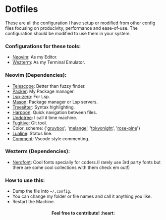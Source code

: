 # Dotfiles

These are all the configuration I have setup or modified from other config files focusing on producivity, performance and ease-of-use. The configuration should be modified to use them in your system.
&nbsp;

### Configurations for these tools:
* [Neovim](https://neovim.io/): As my Editor.
* [Wezterm](https://wezfurlong.org/wezterm/installation.html): As my Terminal Emulator.
&nbsp;

### Neovim (Dependencies):
* [Telescope](https://github.com/nvim-telescope/telescope.nvim): Better than fuzzy finder.
* [Packer](https://github.com/wbthomason/packer.nvim): My Package manager.
* [Lsp-zero](https://github.com/VonHeikemen/lsp-zero.nvim): For Lsp.
* [Mason](https://github.com/williamboman/mason.nvim): Package manager or Lsp servers.
* [Treesitter](https://github.com/nvim-treesitter/nvim-treesitter): Syntax highlighting.
* [Harpoon](https://github.com/ThePrimeagen/harpoon): Quick navigation between files.
* [Undotree](https://github.com/mbbill/undotree): I call it time machine.
* [Fugitive](https://github.com/tpope/vim-fugitive): Git tool.
* Color_scheme: {'[gruvbox](https://github.com/ellisonleao/gruvbox.nvim)', '[melange](https://github.com/savq/melange-nvim)', '[tokyonight](https://github.com/folke/tokyonight.nvim)', '[rose-pine](https://github.com/rose-pine/neovim)'}
* [Lualine](https://github.com/nvim-lualine/lualine.nvim): Status line.
* [Comment](https://github.com/numToStr/Comment.nvim): Vscode style commenting.

### Wezterm (Dependencies):
* [Nerdfont](https://www.nerdfonts.com/): Cool fonts specially for coders.(I rarely use 3rd party fonts but there are some cool collections with them check em out!)
&nbsp;

### How to use this:
* Dump the file into `~/.config`.
* You can change my folder or file names and call it anything you like.
* Restart the Machine.

<div align="center"><h4>Feel free to contribute! :heart:</h4></div>
